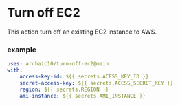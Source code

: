 # Turn off EC2
 This action turn off an existing EC2 instance to AWS.

### example
```yml
uses: archaic10/turn-off-ec2@main
with:
    access-key-id: ${{ secrets.ACESS_KEY_ID }}
    secret-access-key: ${{ secrets.ACESS_SECRET_KEY }}
    region: ${{ secrets.REGION }}
    ami-instance: ${{ secrets.AMI_INSTANCE }}   
```
